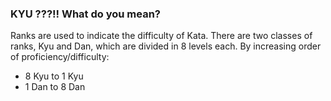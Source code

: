 ### KYU ???!! What do you mean?

Ranks are used to indicate the difficulty of Kata. There are two classes of ranks, Kyu and Dan, which are divided in 8 levels each. By increasing order of proficiency/difficulty:

* 8 Kyu to 1 Kyu
* 1 Dan to 8 Dan